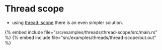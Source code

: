 # Thread scope

* using [thread::scope](https://doc.rust-lang.org/stable/std/thread/fn.scope.html) there is an even simpler solution.

{% embed include file="src/examples/threads/thread-scope/src/main.rs" %}
{% embed include file="src/examples/threads/thread-scope/out.out" %}


